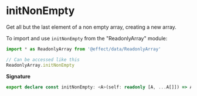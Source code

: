 # initNonEmpty

Get all but the last element of a non empty array, creating a new array.

To import and use `initNonEmpty` from the "ReadonlyArray" module:

```ts
import * as ReadonlyArray from '@effect/data/ReadonlyArray'

// Can be accessed like this
ReadonlyArray.initNonEmpty
```

**Signature**

```ts
export declare const initNonEmpty: <A>(self: readonly [A, ...A[]]) => A[]
```
